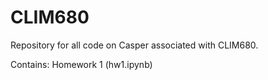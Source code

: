 # CLIM680

Repository for all code on Casper associated with CLIM680.

Contains:
  Homework 1 (hw1.ipynb)
